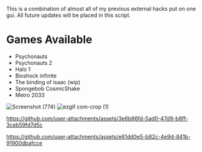 This is a combination of almost all of my previous external hacks put on one gui. All future updates will be placed in this script. 

# Games Available
+ Psychonauts
+ Psychonauts 2
+ Halo 1
+ Bioshock infinite
+ The binding of isaac (wip)
+ Spongebob CosmicShake
+ Metro 2033

![Screenshot (774)](https://github.com/user-attachments/assets/c0063cd1-6b0d-46df-a4de-a3e59d4a0d9a)
![ezgif com-crop (1)](https://github.com/user-attachments/assets/58b77f7d-4029-4755-9101-c1947150d8f0)


https://github.com/user-attachments/assets/3e6b86fd-5ad0-47d9-b8ff-3ceb59fd7d5c



https://github.com/user-attachments/assets/e61dd0e5-b82c-4e9d-841b-91900dbafcce

